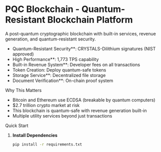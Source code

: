 # PQC Blockchain - Quantum-Resistant Blockchain Platform

A post-quantum cryptographic blockchain with built-in services, revenue generation, and quantum-resistant security.



- Quantum-Resistant Security**: CRYSTALS-Dilithium signatures (NIST approved)
- High Performance**: 1,773 TPS capability
- Built-in Revenue System**: Developer fees on all transactions
- Token Creation: Deploy quantum-safe tokens 
- Storage Service**: Decentralized file storage
- Document Verification**: On-chain proof system


Why This Matters

- Bitcoin and Ethereum use ECDSA (breakable by quantum computers)
- $2.7 trillion crypto market at risk
- This blockchain is quantum-safe with revenue generation built-in
- Multiple utility services beyond just transactions

Quick Start

1. **Install Dependencies**
   ```bash
   pip install -r requirements.txt
